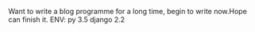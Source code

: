 Want to write a blog programme for a long time, begin to write now.Hope can finish it.
ENV:
py 3.5
django 2.2
